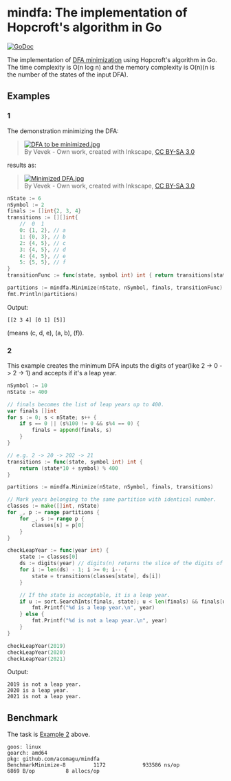 # mindfa: The implementation of Hopcroft's algorithm in Go

[![GoDoc](https://img.shields.io/badge/godoc-reference-blue.svg?style=flat-square)](https://godoc.org/github.com/acomagu/mindfa)

The implementation of [DFA minimization](https://en.wikipedia.org/wiki/DFA_minimization) using Hopcroft's algorithm in Go. The time complexity is O(n log n) and the memory complexity is O(n)(n is the number of the states of the input DFA).

## Examples

### 1

The demonstration minimizing the DFA:

> [![DFA to be minimized.jpg](https://upload.wikimedia.org/wikipedia/commons/c/cd/DFA_to_be_minimized.jpg)](https://commons.wikimedia.org/wiki/File:DFA_to_be_minimized.jpg#/media/File:DFA_to_be_minimized.jpg)\
> By Vevek - Own work, created with Inkscape, [CC BY-SA 3.0](https://creativecommons.org/licenses/by-sa/3.0)

results as:

> [![Minimized DFA.jpg](https://upload.wikimedia.org/wikipedia/commons/6/66/Minimized_DFA.jpg)](https://commons.wikimedia.org/wiki/File:Minimized_DFA.jpg#/media/File:Minimized_DFA.jpg)\
> By Vevek - Own work, created with Inkscape, [CC BY-SA 3.0](https://creativecommons.org/licenses/by-sa/3.0)

```go
nState := 6
nSymbol := 2
finals := []int{2, 3, 4}
transitions := [][]int{
	//  0  1
	0: {1, 2}, // a
	1: {0, 3}, // b
	2: {4, 5}, // c
	3: {4, 5}, // d
	4: {4, 5}, // e
	5: {5, 5}, // f
}
transitionFunc := func(state, symbol int) int { return transitions[state][symbol] }

partitions := mindfa.Minimize(nState, nSymbol, finals, transitionFunc)
fmt.Println(partitions)
```

Output:

```
[[2 3 4] [0 1] [5]]
```

(means (c, d, e), (a, b), (f)).

### 2

This example creates the minimum DFA inputs the digits of year(like 2 -> 0 -> 2 -> 1) and accepts if it's a leap year.

```go
nSymbol := 10
nState := 400

// finals becomes the list of leap years up to 400.
var finals []int
for s := 0; s < nState; s++ {
	if s == 0 || (s%100 != 0 && s%4 == 0) {
		finals = append(finals, s)
	}
}

// e.g. 2 -> 20 -> 202 -> 21
transitions := func(state, symbol int) int {
	return (state*10 + symbol) % 400
}

partitions := mindfa.Minimize(nState, nSymbol, finals, transitions)

// Mark years belonging to the same partition with identical number.
classes := make([]int, nState)
for _, p := range partitions {
	for _, s := range p {
		classes[s] = p[0]
	}
}

checkLeapYear := func(year int) {
	state := classes[0]
	ds := digits(year) // digits(n) returns the slice of the digits of n.
	for i := len(ds) - 1; i >= 0; i-- {
		state = transitions(classes[state], ds[i])
	}

	// If the state is acceptable, it is a leap year.
	if u := sort.SearchInts(finals, state); u < len(finals) && finals[u] == state {
		fmt.Printf("%d is a leap year.\n", year)
	} else {
		fmt.Printf("%d is not a leap year.\n", year)
	}
}

checkLeapYear(2019)
checkLeapYear(2020)
checkLeapYear(2021)
```

Output:

```
2019 is not a leap year.
2020 is a leap year.
2021 is not a leap year.
```

## Benchmark

The task is [Example 2](https://github.com/acomagu/mindfa#2) above.

```
goos: linux
goarch: amd64
pkg: github.com/acomagu/mindfa
BenchmarkMinimize-8         1172            933586 ns/op            6869 B/op          8 allocs/op
```
